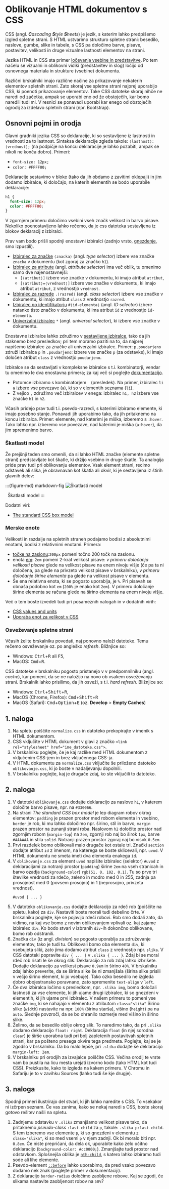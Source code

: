 # Oblikovanje HTML dokumentov s CSS

CSS (angl. _**C**ascading **S**tyle **S**heets_) je jezik, s katerim lahko predpišemo izgled spletne strani. 
S HTML ustvarimo strukturo spletne strani: besedilo, naslove, gumbe, slike in tabele,
s CSS pa določimo barve, pisave, postavitev, velikosti in druge vizualne lastnosti elementov na strani.

Jezika HTML in CSS sta primer [ločevanja vsebine in predstavitve](https://en.wikipedia.org/wiki/Separation_of_content_and_presentation).
Po tem načelu se vizualni in oblikovni vidiki (predstavitev in slog) ločijo od osnovnega materiala in strukture (vsebine) dokumenta. 

Različni brskalniki imajo različne načine za prikazovanje nekaterih elementov spletnih strani.
Zato skoraj vse spletne strani najprej uporabijo CSS, ki poenoti prikazovanje elementov.
Take CSS datoteke skoraj nihče ne naredi od začetka, ampak se uporabi eno od že obstoječih, kar bomo naredili tudi mi.
V resnici se ponavadi uporabi kar enego od obstoječih ogrodij za izdelavo spletnih strani (npr. Bootstrap).

## Osnovni pojmi in orodja

Glavni gradniki jezika CSS so deklaracije, ki so sestavljene iz lastnosti in vrednosti za to lastnost.
Sintaksa deklaracije zgleda takole: `⟨lastnost⟩: ⟨vrednost⟩;` 
(na podpičje na koncu deklaracije je lahko pozabiti, ampak se nikoli ne konča dobro).
Primeri:

- `font-size: 12px;`
- `color: #FFFF00;`

Deklaracije sestavimo v bloke (tako da jih obdamo z zavitimi oklepaji) in jim dodamo izbiralce,
ki določajo, na katerih elementih se bodo uporabile deklaracije:

```css
h1 {
  font-size: 12px;
  color: #FFFF00;
}
```

V zgornjem primeru določimo vsebini vseh značk velikost in barvo pisave.
Nekoliko poenostavljeno lahko rečemo, da je css datoteka sestavljena iz blokov deklaracij z izbiralci.

Prav vam bodo prišli spodnji enostavni izbiralci 
(zadnjo vrsto, [gnezdenje](https://developer.mozilla.org/en-US/docs/Web/CSS/Nesting_selector), smo izpustili).

- [Izbiralec za značke](https://developer.mozilla.org/en-US/docs/Web/CSS/Type_selectors) 
  `⟨znacka⟩` (angl. _type selector_) izbere vse značke `znacka` v dokumentu (kot zgoraj za značko `h1`).
- [Izbiralec za atribute](https://developer.mozilla.org/en-US/docs/Web/CSS/Attribute_selectors) (angl. _attribute selector_)
  ima več oblik, tu omenimo samo dve najenostavnejši:
    - `[⟨atribut⟩]` izbere vse značke v dokumentu, ki imajo atribut `atribut`,
    - `[⟨atribut⟩=⟨vrednost⟩]` izbere vse značke v dokumentu, ki imajo atribut `atribut`, z vrednostjo `vrednost`.
- [Izbiralec za razrede]() `.⟨razred⟩` (angl. _class selector_) izbere vse značke v dokumentu, ki imajo atribut `class` z vrednostjo `razred`.
- [Izbiralec po identifikatorju](https://developer.mozilla.org/en-US/docs/Web/CSS/ID_selectors) `#⟨id-elementa⟩` 
  (angl. _ID selector_) izbere natanko tisto značko v dokumentu, ki ima atribut `id` z vrednostjo `id-elementa`.
- [Univerzalni izbiralec](https://developer.mozilla.org/en-US/docs/Web/CSS/Universal_selectors) `*` (angl. _universal selector_), 
  ki izbere vse značke v dokumentu.

Enostavne izbiralce lahko združimo v [sestavljene izbiralce](https://developer.mozilla.org/en-US/docs/Web/CSS/CSS_selectors/Selector_structure#compound_selector), tako da jih staknemo brez presledkov;
pri tem moramo paziti na to, da najprej napišemo izbiralec za značke ali univerzalni izbiralec.
Primer: `p.poudarjeno` združi izbiralca `p` in `.poudarjeno`:
izbere vse značke `p` (za odstavke), ki imajo določen atribut `class` z vrednostjo `poudarjeno`.

Izbiralce se da sestavljati v kompleksne izbiralce s t.i. kombinatorji, vendar tu omenimo le dva enostavna primera; 
za kaj več si poglejte [dokumentacijo](https://developer.mozilla.org/en-US/docs/Web/CSS/CSS_selectors).

- Potomce izbiramo s kombinatorjem ` ` (presledek). 
  Na primer, izbiralec `li a` izbere vse povezave (`a`), ki so v elementih seznama (`li`).
- Z vejico `,` združimo več izbiralcev v enega: izbiralec `h1, h2` izbere vse značke `h1` in `h2`.

Včasih pridejo prav tudi t.i. psevdo-razredi, s katerimi izbiramo elemente, ki imajo posebno stanje.
Ponavadi jih uporabimo tako, da jih pritaknemo na koncu izbiralca.
Primer: elemente, nad katerimi je miška, izberemo s `:hover`.
Tako lahko npr. izberemo vse povezave, nad katerimi je miška (`a:hover`), da jim spremenimo barvo.

### Škatlasti model

Že prejšnji teden smo omenili, da si lahko HTML značke (elemente spletne strani) predstavljate kot škatle,
ki držijo vsebino in druge škatle.
Ta analogija pride prav tudi pri oblikovanju elementov.
Vsak element strani, recimo odstavek ali slika, je obravnavan kot škatla ali okvir, ki je sestavljena iz štirih glavnih delov:

:::{figure-md} markdown-fig
![Škatlasti model](04-css/box-model.png)

&nbsp; Škatlasti model
:::

Dodatni viri:

* [The standard CSS box model](https://developer.mozilla.org/en-US/docs/Learn/CSS/Building_blocks/The_box_model#the_standard_css_box_model)

### Merske enote

Velikosti in razdalje na spletnih straneh podajamo bodisi z absolutnimi enotami, bodisi z relativnimi enotami.
Primera:

* [točke na zaslonu](https://en.wikipedia.org/wiki/Pixel):`200px` pomeni točno 200 točk na zaslonu.
* enota [em](https://en.wikipedia.org/wiki/Em_(typography)): `2em` pomeni 2-krat velikost pisave: _v primeru določanja velikosti pisave_ glede na velikost pisave na enem nivoju višje (če pa ta ni določena, pa glede na privzeto velikost pisave v brskalniku), _v primeru določanje širine elementa_ pa glede na velikost pisave v elementu.
* Še ena relativna enota, ki se pogosto uporablja, je `%`. Pri pisavah se obnaša podobno kot `em` (`200%` je enako kot `2em`). V primeru določanje širine elementa se računa glede na širino elementa na enem nivoju višje.

Več o tem boste izvedeli tudi pri posameznih nalogah in v dodatnih virih:

* [CSS values and units](https://developer.mozilla.org/en-US/docs/Learn/CSS/Building_blocks/Values_and_units)
* [Uporaba enot za velikost v CSS](https://gist.github.com/basham/2175a16ab7c60ce8e001)

### Osveževanje spletne strani

Včasih želite brskalniku povedati, naj ponovno naloži datoteke.
Temu rečemo osveževanje oz. po angleško _refresh_.
Bližnjice so:

- Windows: <kbd>Ctrl</kbd>+<kbd>R</kbd> ali <kbd>F5</kbd>,
- MacOS: <kbd>Cmd</kbd>+<kbd>R</kbd>.

CSS datoteke v brskalniku pogosto pristanejo v v predpomnilniku (angl. _cache_), kar pomeni,
da se ne naložijo na novo ob vsakem osveževanju strani. 
Brskalnik lahko prisilimo, da jih osveži, s t.i. _hard refresh_.
Bližnjice so:

- Windows: <kbd>Ctrl</kbd>+<kbd>Shift</kbd>+<kbd>R</kbd>,
- MacOS (Chrome, Firefox): <kbd>Cmd</kbd>+<kbd>Shift</kbd>+<kbd>R</kbd>
- MacOS (Safari): <kbd>Cmd</kbd>+<kbd>Option</kbd>+<kbd>E</kbd> (oz. **Develop** > **Empty Caches**)

## 1. naloga

1. Na spletu poiščite `normalize.css` in datoteko prekopirajte v imenik s HTML dokumentom.
2. CSS vključite v HTML dokument v glavi z značko `<link rel="stylesheet" href="ime_datoteke.css">`.
3. V brskalniku poglejte, če je kaj razlike med HTML dokumentom z vključenim CSS-jem in brez vključenega CSS-ja.
4. V HTML dokumentu za `normalize.css` vključite še priloženo datoteko `oblikovanje.css`, ki jo boste v nadaljevanju dopolnili.
5. V brskalniku poglejte, kaj je drugače zdaj, ko ste vključili to datoteko.

## 2. naloga

1. V datoteki `oblikovanje.css` dodajte deklaracijo za naslove `h1`, v katerem določite barvo pisave, npr. na `#330066`.
2. Na strani _The standard CSS box model_ je lep diagram robov okrog elementov:
   `padding` je prazen prostor med robom elementa in vsebino,
   `border` je rob, ki mu lahko določimo npr. širino, stil in barvo,
   `margin` prazen prostor na zunanji strani roba.
   Naslovom `h2` določite prostor nad zgornjim robom (`margin-top`) na `2em`,
   zgornji rob naj bo širok `1px`, barve `#AAAAAA` in stila `solid`.
   Notranji prazen prostor zgoraj naj bo visok `0.5em`.
3. Prvi razdelek bomo oblikovali malo drugače kot ostale tri.
   Znački `section` dodajte atribut `id` z imenom, na katerega se boste sklicevali, npr. `uvod`.
   V HTML dokumentu ne smeta imeti dva elementa enakega `id`.
4. V `oblikovanje.css` za element `uvod` napišite izbiralec (selektor) `#uvod`
   z deklaracijami za notranji prostor (`padding`) širine `2em` na vseh stranicah in
   barvo ozadja (`background-color`) `rgb(51, 0, 102, 0.1)`.
   Tu so prve tri številke vrednosti za rdečo, zeleno in modro med 0 in 255, zadnja pa
   prosojnost med 0 (povsem prosojno) in 1 (neprosojno, privzeta vrednost).
   ```
   #uvod { ... }
   ```
5. V datoteko `oblikovanje.css` dodajte deklaracijo za rdeč rob 
   (poiščite na spletu, kako) za `div`.
   Nastaviti boste morali tudi debelino črte.
   V brskalniku poglejte, kje se pojavijo rdeči robovi.
   Rob smo dodali zato, da vidimo, na kaj vse bomo z novim oblikovanjem vplivali oz. kaj zajame
   izbiralec `div`.
   Ko bodo stvari v izbranih `div`-ih dokončno oblikovane, bomo rob odstranili.
6. Značka `div` (iz angl. _division_) se pogosto uporablja za združevanje elementov,
   tako je tudi tu.
   Oblikovali bomo oba elementa `div`, ki vsebujeta sliki, zato jima dodamo
   atribut `class` z vrednostjo npr. `slika`.
   V CSS datoteki popravite `div { ... }` v `.slika { ... }`.
   Zdaj bi se moral rdeč rob risati le še okrog slik.
   Deklaracijo za rob zdaj lahko izbrišete.
   Dodajte deklaracijo za velikost pisave `0.9em` in širino `40%`.
   V brskalniku zdaj lahko preverite, da se širina slike še ni zmanjšala
   (širina slike prisili v večjo širino element, ki jo vsebuje).
   Tako ozko besedilo ne izgleda dobro obojestransko poravnano, zato spremenite
   `text-align` v `left`.
7. Če dva izbiralca ločimo s presledkom, npr. `.slika img`,
   bomo določali lastnosti za vse elemente, ki jih ujame drugi izbiralec,
   ki so gnezdeni v elementih, ki jih ujame prvi izbiralec.
   V našem primeru to pomeni vse značke `img`, ki se nahajajo v elementu z
   atributom `class="slika"`
   Širino slike (`width`) nastavite na npr. `100%` (širina starša), višino (`height`) pa na `auto`.
   Slednje povzroči, da se bo ohranilo razmerje med višino in širino slike.
8. Želimo, da se besedilo oblije okrog slik.
   To naredimo tako, da pri `.slika` dodamo deklaracijo `float: right`.
   Deklaracija `float` (in njej sorodna `clear`) je širše uporabna tudi pri 
   bolj zapletenih postavitvah spletnih strani, kar pa pošteno presega okvire tega predmeta.
   Poglejte, kaj se je zgodilo v brskalniku.
   Da bo malo lepše, pri `.slika` dodajte še deklaracijo `margin-left: 2em`.
9. V brskalniku pri orodjih za izvajalce poiščite CSS.
   Večina orodij te vrste vam bo pustila na licu mesta urejati izvorno kodo (tako HTML kot tudi CSS).
   Preizkusite, kako to izgleda na kakem primeru.
   V Chromu in Safariju je to v zavihku Sources (lahko tudi še kje drugje).

## 3. naloga

Spodnji primeri ilustrirajo del stvari, ki jih lahko naredite s CSS.
To vsekakor ni izčrpen seznam. Če vas zanima, kako se nekaj naredi s CSS,
boste skoraj gotovo rešitev našli na spletu.

1. Zadnjemu odstavku v `.slika` zmanjšamo velikost pisave tako, da pritaknemo
   _pseudo-class_ `:last-child` za `p`, takole: `.slika p:last-child`.
   S tem izberemo vse elemente `p`, ki so gnezdeni v elementu z `class="slika"`,
   ki so med vsemi `p` v njem zadnji.
   Ok bi moralo biti npr. `0.8em`. Če niste prepričani, da dela ok, uporabite kako
   zelo očitno deklaracijo (`background-color: #cc0000;`).
   Zmanjšajte tudi prostor nad odstavkom.
   Splošnejša oblika je [`nth-child`](https://developer.mozilla.org/en-US/docs/Web/CSS/:nth-child),
   s katero lahko izbiramo tudi sode ali lihe elemente.
2. Psevdo-element [`::before`](https://developer.mozilla.org/en-US/docs/Web/CSS/::before)
   lahko uporabimo, da pred vsako povezavo dodamo nek znak (poglejte primer v dokumentaciji).
3. Z deklaracijo `border-radius` določimo zaobljene robove.
   Kaj se zgodi, če slikama nastavite zaobljenost robov na `50%`?